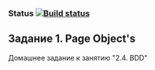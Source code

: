 ### Status [![Build status](https://ci.appveyor.com/api/projects/status/ejtl8hvhfx29ynem?svg=true)](https://ci.appveyor.com/project/BrainLucker/2-4-page-objects)

## Задание 1. Page Object's
Домашнее задание к занятию "2.4. BDD"